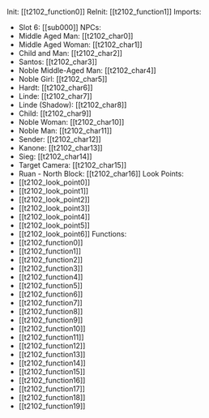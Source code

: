 Init: [[t2102_function0]]
ReInit: [[t2102_function1]]
Imports:
- Slot 6: [[sub000]]
NPCs:
- Middle Aged Man: [[t2102_char0]]
- Middle Aged Woman: [[t2102_char1]]
- Child and Man: [[t2102_char2]]
- Santos: [[t2102_char3]]
- Noble Middle-Aged Man: [[t2102_char4]]
- Noble Girl: [[t2102_char5]]
- Hardt: [[t2102_char6]]
- Linde: [[t2102_char7]]
- Linde (Shadow): [[t2102_char8]]
- Child: [[t2102_char9]]
- Noble Woman: [[t2102_char10]]
- Noble Man: [[t2102_char11]]
- Sender: [[t2102_char12]]
- Kanone: [[t2102_char13]]
- Sieg: [[t2102_char14]]
- Target Camera: [[t2102_char15]]
- Ruan - North Block: [[t2102_char16]]
Look Points:
- [[t2102_look_point0]]
- [[t2102_look_point1]]
- [[t2102_look_point2]]
- [[t2102_look_point3]]
- [[t2102_look_point4]]
- [[t2102_look_point5]]
- [[t2102_look_point6]]
Functions:
- [[t2102_function0]]
- [[t2102_function1]]
- [[t2102_function2]]
- [[t2102_function3]]
- [[t2102_function4]]
- [[t2102_function5]]
- [[t2102_function6]]
- [[t2102_function7]]
- [[t2102_function8]]
- [[t2102_function9]]
- [[t2102_function10]]
- [[t2102_function11]]
- [[t2102_function12]]
- [[t2102_function13]]
- [[t2102_function14]]
- [[t2102_function15]]
- [[t2102_function16]]
- [[t2102_function17]]
- [[t2102_function18]]
- [[t2102_function19]]
